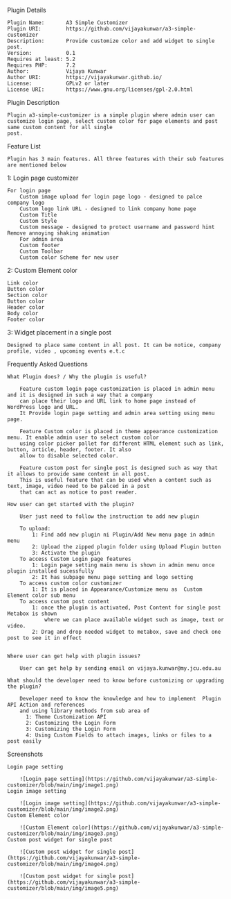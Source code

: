 Plugin Details

    Plugin Name:       A3 Simple Customizer
    Plugin URI:        https://github.com/vijayakunwar/a3-simple-customizer
    Description:       Provide customize color and add widget to single post.
    Version:           0.1
    Requires at least: 5.2
    Requires PHP:      7.2
    Author:            Vijaya Kunwar
    Author URI:        https://vijayakunwar.github.io/
    License:           GPLv2 or later
    License URI:       https://www.gnu.org/licenses/gpl-2.0.html

Plugin Description 

    Plugin a3-simple-customizer is a simple plugin where admin user can
    customize login page, select custom color for page elements and post same custom content for all single
    post.

Feature List 

    Plugin has 3 main features. All three features with their sub features are mentioned below

1: Login page customizer

    For login page
        Custom image upload for login page logo - designed to palce company logo
        Custom logo link URL - designed to link company home page
        Custom Title
        Custom Style
        Custom message - designed to protect username and password hint
    Remove annoying shaking animation
        For admin area
        Custom footer
        Custom Toolbar
        Custom color Scheme for new user

2: Custom Element color

    Link color
    Button color
    Section color
    Button color
    Header color
    Body color
    Footer color

3: Widget placement in a single post

    Designed to place same content in all post. It can be notice, company profile, video , upcoming events e.t.c

Frequently Asked Questions 

    What Plugin does? / Why the plugin is useful?

        Feature custom login page customization is placed in admin menu and it is designed in such a way that a company
        can place their logo and URL link to home page instead of WordPress logo and URL.
        It Provide login page setting and admin area setting using menu page.
    
        Feature Custom color is placed in theme appearance customization menu. It enable admin user to select custom color
        using color picker pallet for different HTML element such as link, button, article, header, footer. It also
        allow to disable selected color.
    
        Feature custom post for single post is designed such as way that it allows to provide same content in all post.
        This is useful feature that can be used when a content such as text, image, video need to be palced in a post
        that can act as notice to post reader.

    How user can get started with the plugin?

        User just need to follow the instruction to add new plugin
    
        To upload:
            1: Find add new plugin ni Plugin/Add New menu page in admin menu
            2: Upload the zipped plugin folder using Upload Plugin button
            3: Activate the plugin
        To access Custom Login page features
            1: Login page setting main menu is shown in admin menu once plugin installed sucessfully
            2: It has subpage menu page setting and logo setting
        To access custom color customizer
            1: It is placed in Appearance/Customize menu as  Custom Element color sub menu
        To access custom post content
            1: once the plugin is activated, Post Content for single post Metabox is shown
                where we can place available widget such as image, text or video.
            2: Drag and drop needed widget to metabox, save and check one post to see it in effect


    Where user can get help with plugin issues?

        User can get help by sending email on vijaya.kunwar@my.jcu.edu.au

    What should the developer need to know before customizing or upgrading the plugin?
    
        Developer need to know the knowledge and how to implement  Plugin API Action and references
        and using library methods from sub area of
          1: Theme Customization API
          2: Customizing the Login Form
          3: Customizing the Login Form
          4: Using Custom Fields to attach images, links or files to a post easily


Screenshots

    Login page setting
    
        ![Login page setting](https://github.com/vijayakunwar/a3-simple-customizer/blob/main/img/image1.png)
    Login image setting
    
        ![Login image setting](https://github.com/vijayakunwar/a3-simple-customizer/blob/main/img/image2.png)
    Custom Element color
    
        ![Custom Element color](https://github.com/vijayakunwar/a3-simple-customizer/blob/main/img/image3.png)
    Custom post widget for single post
    
        ![Custom post widget for single post](https://github.com/vijayakunwar/a3-simple-customizer/blob/main/img/image4.png)
        
        ![Custom post widget for single post](https://github.com/vijayakunwar/a3-simple-customizer/blob/main/img/image5.png) 
    

